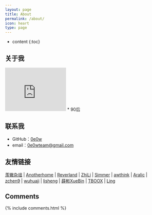 ```yaml
---
layout: page
title: About
permalink: /about/
icon: heart
type: page
---
```


* content
{:toc}

## 关于我

<iframe src="https://avatars0.githubusercontent.com/u/15167407?s=460&v=4" style="border: 0;height: 142px;width: 200px;overflow: hidden;" frameBorder="0"></iframe>
* 90后

## 联系我

* GitHub：[0e0w](https://github.com/0e0w)
* email：0e0wteam@gmail.com


## 友情链接

[羡辙杂俎](http://zhangwenli.com/blog) \| [Anotherhome](https://www.anotherhome.net) \| [Reverland](http://reverland.org/) \| [ZhiLi](http://lizhipower.github.io/) \| [Simmer](http://simmer-jun.github.io/) \| [awthink](http://awthink.net/) \| [Aralic](http://aralic.github.io/) \| [zchen9](http://www.chen9.info/) \| [wuhuaji](http://wuhuaji.me/) \| [lisheng](http://www.lishengcn.cn/) \| [薛彬XueBin](http://axuebin.com/blog/) \| [TBOOX](http://www.tboox.org/cn/) \|  [Ling](http://linglinyp.com/)

## Comments

{% include comments.html %}
